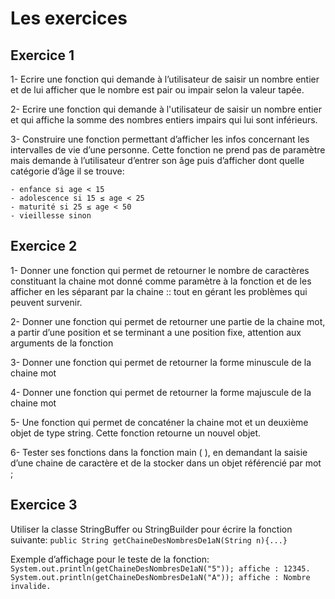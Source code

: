 # Les exercices

## Exercice 1
1- Ecrire une fonction qui demande à l’utilisateur de saisir un nombre entier et de lui afficher que le nombre est pair ou impair selon la valeur tapée.

2- Ecrire une fonction qui demande à l'utilisateur de saisir un nombre entier et qui affiche la somme des nombres entiers impairs qui lui sont inférieurs.

3- Construire une fonction permettant d’afficher les infos concernant les intervalles de vie d’une personne. Cette fonction ne prend pas de paramètre mais demande à l’utilisateur d’entrer son âge puis d’afficher dont quelle catégorie d’âge il se trouve:

    - enfance si age < 15
    - adolescence si 15 ≤ age < 25
    - maturité si 25 ≤ age < 50
    - vieillesse sinon

## Exercice 2
1- Donner une fonction qui permet de retourner le nombre de caractères constituant la chaine mot donné comme paramètre à la fonction et de les afficher en les séparant par la chaine :: tout en gérant les problèmes qui peuvent survenir.

2- Donner une fonction qui permet de retourner une partie de la chaine mot, a partir d’une position et se terminant a une position fixe, attention aux arguments de la fonction

3- Donner une fonction qui permet de retourner la forme minuscule de la chaine mot

4- Donner une fonction qui permet de retourner la forme majuscule de la chaine mot

5- Une fonction qui permet de concaténer la chaine mot et un deuxième objet de type string. Cette fonction retourne un nouvel objet.

6- Tester ses fonctions dans la fonction main ( ), en demandant la saisie d’une chaine de caractère et de la stocker dans un objet référencié par mot ;

## Exercice 3

Utiliser la classe StringBuffer ou StringBuilder pour écrire la fonction suivante:
	```
    public String getChaineDesNombresDe1aN(String n){...}
    ```

Exemple d’affichage pour le teste de la fonction:
    ```
    System.out.println(getChaineDesNombresDe1aN("5"));
    affiche : 12345.
    System.out.println(getChaineDesNombresDe1aN("A"));
    affiche : Nombre invalide.
    ```